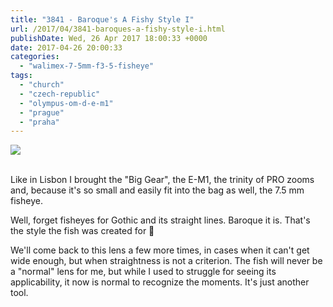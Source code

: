 ```yaml
---
title: "3841 - Baroque's A Fishy Style I"
url: /2017/04/3841-baroques-a-fishy-style-i.html
publishDate: Wed, 26 Apr 2017 18:00:33 +0000
date: 2017-04-26 20:00:33
categories: 
  - "walimex-7-5mm-f3-5-fisheye"
tags: 
  - "church"
  - "czech-republic"
  - "olympus-om-d-e-m1"
  - "prague"
  - "praha"
---
```

<div class="container">
<div class="center"><a target="_blank" href="https://d25zfm9zpd7gm5.cloudfront.net/1200x1200/2016/20161023_155237_lr.jpg"><img class="webfeedsFeaturedVisual" src="https://d25zfm9zpd7gm5.cloudfront.net/0600x0600/2016/20161023_155237_lr.jpg" /></a></div>
</div>
<br />

Like in Lisbon I brought the "Big Gear", the E-M1, the trinity of PRO zooms and, because it's so small and easily fit into the bag as well, the 7.5&nbsp;mm fisheye.

<a target="_blank" href="https://d25zfm9zpd7gm5.cloudfront.net/1200x1200/2016/20161023_155141-Edit_lr.jpg"><img style="margin: 0pt 0px 0pt 10px; float: right;" src="https://d25zfm9zpd7gm5.cloudfront.net/0150x0150/2016/20161023_155141-Edit_lr.jpg" alt="" border="0" /></a> Well, forget fisheyes for Gothic and its straight lines. Baroque it is. That's the style the fish was created for 🙂

<a target="_blank" href="https://d25zfm9zpd7gm5.cloudfront.net/1200x1200/2016/20161023_155330_lr.jpg"><img style="margin: 0pt 10px 0pt 0px; float: left;" src="https://d25zfm9zpd7gm5.cloudfront.net/0150x0150/2016/20161023_155330_lr.jpg" alt="" border="0" /></a> We'll come back to this lens a few more times, in cases when it can't get wide enough, but when straightness is not a criterion. The fish will never be a "normal" lens for me, but while I used to struggle for seeing its applicability, it now is normal to recognize the moments. It's just another tool.
